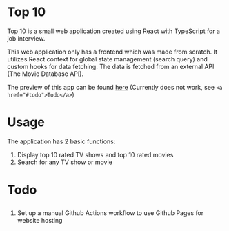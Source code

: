 # Top 10
Top 10 is a small web application created using React with TypeScript for a job interview.

This web application only has a frontend which was made from scratch. It utilizes React context for global state management (search query) and custom hooks for data fetching. The data is fetched from an external API (The Movie Database API).

The preview of this app can be found <a href="https://nusretwazowski.github.io/top10/">here</a>
(Currently does not work, see `<a href="#todo">Todo</a>`)

# Usage
The application has 2 basic functions:
1. Display top 10 rated TV shows and top 10 rated movies
2. Search for any TV show or movie

# <p id="todo">Todo</p>
1. Set up a manual Github Actions workflow to use Github Pages for website hosting
